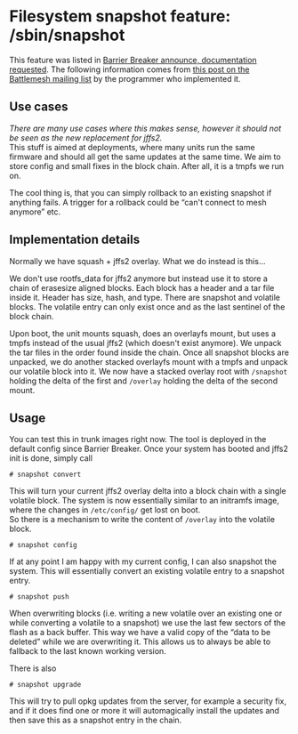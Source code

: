 # Filesystem snapshot feature: /sbin/snapshot

This feature was listed in [Barrier Breaker announce, documentation requested](https://lists.openwrt.org/pipermail/openwrt-devel/2014-July/026713.html "https://lists.openwrt.org/pipermail/openwrt-devel/2014-July/026713.html"). The following information comes from [this post on the Battlemesh mailing list](http://ml.ninux.org/pipermail/battlemesh/2014-March/002894.html "http://ml.ninux.org/pipermail/battlemesh/2014-March/002894.html") by the programmer who implemented it.

## Use cases

*There are many use cases where this makes sense, however it should not be seen as the new replacement for jffs2.*  
This stuff is aimed at deployments, where many units run the same firmware and should all get the same updates at the same time. We aim to store config and small fixes in the block chain. After all, it is a tmpfs we run on.

The cool thing is, that you can simply rollback to an existing snapshot if anything fails. A trigger for a rollback could be “can't connect to mesh anymore” etc.

## Implementation details

Normally we have squash + jffs2 overlay. What we do instead is this...

We don't use rootfs\_data for jffs2 anymore but instead use it to store a chain of erasesize aligned blocks. Each block has a header and a tar file inside it. Header has size, hash, and type. There are snapshot and volatile blocks. The volatile entry can only exist once and as the last sentinel of the block chain.

Upon boot, the unit mounts squash, does an overlayfs mount, but uses a tmpfs instead of the usual jffs2 (which doesn't exist anymore). We unpack the tar files in the order found inside the chain. Once all snapshot blocks are unpacked, we do another stacked overlayfs mount with a tmpfs and unpack our volatile block into it. We now have a stacked overlay root with `/snapshot` holding the delta of the first and `/overlay` holding the delta of the second mount.

## Usage

You can test this in trunk images right now. The tool is deployed in the default config since Barrier Breaker. Once your system has booted and jffs2 init is done, simply call

```
# snapshot convert
```

This will turn your current jffs2 overlay delta into a block chain with a single volatile block. The system is now essentially similar to an initramfs image, where the changes in `/etc/config/` get lost on boot.  
So there is a mechanism to write the content of `/overlay` into the volatile block.

```
# snapshot config
```

If at any point I am happy with my current config, I can also snapshot the system. This will essentially convert an existing volatile entry to a snapshot entry.

```
# snapshot push
```

When overwriting blocks (i.e. writing a new volatile over an existing one or while converting a volatile to a snapshot) we use the last few sectors of the flash as a back buffer. This way we have a valid copy of the “data to be deleted” while we are overwriting it. This allows us to always be able to fallback to the last known working version.

There is also

```
# snapshot upgrade
```

This will try to pull opkg updates from the server, for example a security fix, and if it does find one or more it will automagically install the updates and then save this as a snapshot entry in the chain.
